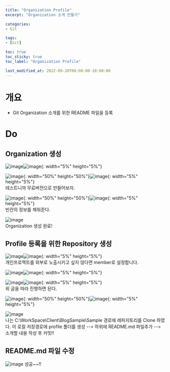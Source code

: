 ```yaml
---
title: "Organization Profile"
excerpt: "Organization 소개 만들기" 

categories:
- Git

tags:
- [Git]

toc: true
toc_sticky: true
toc_label: "Organization Profile"

last_modified_at: 2022-09-20T08:00:00-10:00:00
---
```

# 개요
  - Git Organization 소개를 위한 README 파일을 등록

# Do
## Organization 생성
![image](/assets/images/Git/CreateOrganization_1.png)![image](/assets/images/Common/Arrow.png){: width="5%" height="5%"}  

![image](/assets/images/Git/CreateOrganization_2.png){: width="50%" height="50%"}![image](/assets/images/Common/Arrow.png){: width="5%" height="5%"}  
테스트니까 무료버전으로 만들어보자.

![image](/assets/images/Git/CreateOrganization_3.png){: width="50%" height="50%"}![image](/assets/images/Common/Arrow.png){: width="5%" height="5%"}  
빈칸의 정보를 채워준다.

![image](/assets/images/Git/CreateOrganization_4.png)  
Organization 생성 완료!

## Profile 등록을 위한 Repository 생성
![image](/assets/images/Git/CreateReadMe_1.png)![image](/assets/images/Common/Arrow.png){: width="5%" height="5%"}  
개인프로젝트를 외부로 노출시키고 싶지 않다면 member로 설정합니다.

![image](/assets/images/Git/CreateReadMe_2.png)![image](/assets/images/Common/Arrow.png){: width="5%" height="5%"}  

![image](/assets/images/Git/CreateReadMe_3.png)![image](/assets/images/Common/Arrow.png){: width="5%" height="5%"}  
위 글을 따라 진행하면 된다.

![image](/assets/images/Git/CreateReadMe_4.png){: width="50%" height="50%"}![image](/assets/images/Common/Arrow.png){: width="5%" height="5%"}  

![image](/assets/images/Git/CreateReadMe_5.png)  
나는 C:\WorkSpace\Client\BlogSample\Sample 경로에 레파지토리를 Clone 하였다. 이 로컬 저장경로에 profile 폴더를 생성 --> 하위에 README.md 파일추가 --> 소개할 내용 작성 후 커밋!!

## README.md 파일 수정
![image](/assets/images/Git/OrganizationResult.png)
성공~~!!